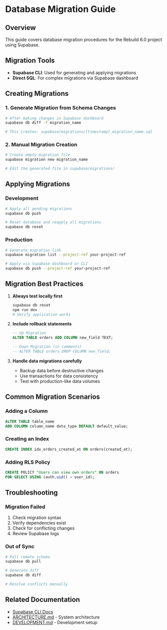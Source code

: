 # Database Migration Guide

## Overview

This guide covers database migration procedures for the Rebuild 6.0 project using Supabase.

## Migration Tools

- **Supabase CLI**: Used for generating and applying migrations
- **Direct SQL**: For complex migrations via Supabase dashboard

## Creating Migrations

### 1. Generate Migration from Schema Changes

```bash
# After making changes in Supabase dashboard
supabase db diff -f migration_name

# This creates: supabase/migrations/[timestamp]_migration_name.sql
```

### 2. Manual Migration Creation

```bash
# Create empty migration file
supabase migration new migration_name

# Edit the generated file in supabase/migrations/
```

## Applying Migrations

### Development

```bash
# Apply all pending migrations
supabase db push

# Reset database and reapply all migrations
supabase db reset
```

### Production

```bash
# Generate migration link
supabase migration list --project-ref your-project-ref

# Apply via Supabase dashboard or CLI
supabase db push --project-ref your-project-ref
```

## Migration Best Practices

1. **Always test locally first**
   ```bash
   supabase db reset
   npm run dev
   # Verify application works
   ```

2. **Include rollback statements**
   ```sql
   -- Up Migration
   ALTER TABLE orders ADD COLUMN new_field TEXT;
   
   -- Down Migration (in comments)
   -- ALTER TABLE orders DROP COLUMN new_field;
   ```

3. **Handle data migrations carefully**
   - Backup data before destructive changes
   - Use transactions for data consistency
   - Test with production-like data volumes

## Common Migration Scenarios

### Adding a Column
```sql
ALTER TABLE table_name 
ADD COLUMN column_name data_type DEFAULT default_value;
```

### Creating an Index
```sql
CREATE INDEX idx_orders_created_at ON orders(created_at);
```

### Adding RLS Policy
```sql
CREATE POLICY "Users can view own orders" ON orders
FOR SELECT USING (auth.uid() = user_id);
```

## Troubleshooting

### Migration Failed
1. Check migration syntax
2. Verify dependencies exist
3. Check for conflicting changes
4. Review Supabase logs

### Out of Sync
```bash
# Pull remote schema
supabase db pull

# Generate diff
supabase db diff

# Resolve conflicts manually
```

## Related Documentation
- [Supabase CLI Docs](https://supabase.com/docs/guides/cli)
- [ARCHITECTURE.md](./ARCHITECTURE.md) - System architecture
- [DEVELOPMENT.md](./DEVELOPMENT.md) - Development setup